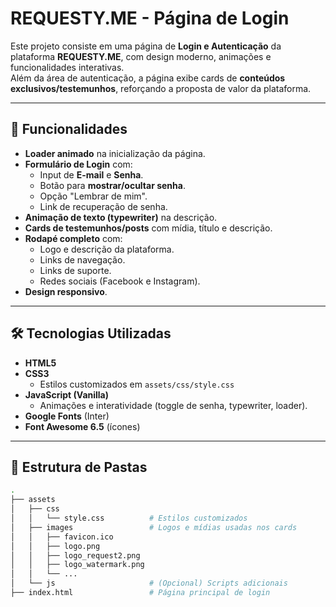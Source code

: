 # REQUESTY.ME - Página de Login

Este projeto consiste em uma página de **Login e Autenticação** da plataforma **REQUESTY.ME**, com design moderno, animações e funcionalidades interativas.  
Além da área de autenticação, a página exibe cards de **conteúdos exclusivos/testemunhos**, reforçando a proposta de valor da plataforma.

---

## 🚀 Funcionalidades

- **Loader animado** na inicialização da página.
- **Formulário de Login** com:
  - Input de **E-mail** e **Senha**.
  - Botão para **mostrar/ocultar senha**.
  - Opção "Lembrar de mim".
  - Link de recuperação de senha.
- **Animação de texto (typewriter)** na descrição.
- **Cards de testemunhos/posts** com mídia, título e descrição.
- **Rodapé completo** com:
  - Logo e descrição da plataforma.
  - Links de navegação.
  - Links de suporte.
  - Redes sociais (Facebook e Instagram).
- **Design responsivo**.

---

## 🛠️ Tecnologias Utilizadas

- **HTML5**  
- **CSS3**  
  - Estilos customizados em `assets/css/style.css`
- **JavaScript (Vanilla)**  
  - Animações e interatividade (toggle de senha, typewriter, loader).  
- **Google Fonts** (Inter)  
- **Font Awesome 6.5** (ícones)  

---

## 📂 Estrutura de Pastas

```bash
.
├── assets
│   ├── css
│   │   └── style.css          # Estilos customizados
│   ├── images                 # Logos e mídias usadas nos cards
│   │   ├── favicon.ico
│   │   ├── logo.png
│   │   ├── logo_request2.png
│   │   ├── logo_watermark.png
│   │   └── ...
│   └── js                     # (Opcional) Scripts adicionais
├── index.html                 # Página principal de login

